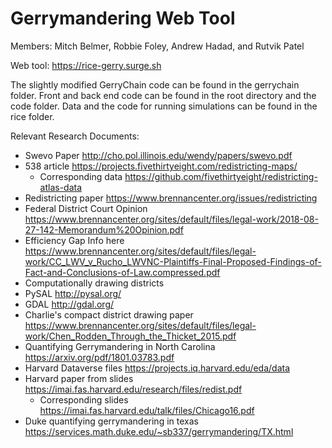 # Gerrymandering Web Tool

Members: Mitch Belmer, Robbie Foley, Andrew Hadad, and Rutvik Patel

Web tool: https://rice-gerry.surge.sh

The slightly modified GerryChain code can be found in the gerrychain folder. Front and back end code can be found in the root directory and the code folder. Data and the code for running simulations can be found in the rice folder.



Relevant Research Documents:
* Swevo Paper http://cho.pol.illinois.edu/wendy/papers/swevo.pdf 
* 538 article https://projects.fivethirtyeight.com/redistricting-maps/
  * Corresponding data https://github.com/fivethirtyeight/redistricting-atlas-data
* Redistricting paper https://www.brennancenter.org/issues/redistricting
* Federal District Court Opinion https://www.brennancenter.org/sites/default/files/legal-work/2018-08-27-142-Memorandum%20Opinion.pdf
* Efficiency Gap Info here https://www.brennancenter.org/sites/default/files/legal-work/CC_LWV_v_Rucho_LWVNC-Plaintiffs-Final-Proposed-Findings-of-Fact-and-Conclusions-of-Law.compressed.pdf
* Computationally drawing districts
* PySAL http://pysal.org/
* GDAL http://gdal.org/
* Charlie's compact district drawing paper https://www.brennancenter.org/sites/default/files/legal-work/Chen_Rodden_Through_the_Thicket_2015.pdf
* Quantifying Gerrymandering in North Carolina https://arxiv.org/pdf/1801.03783.pdf
* Harvard Dataverse files https://projects.iq.harvard.edu/eda/data
* Harvard paper from slides https://imai.fas.harvard.edu/research/files/redist.pdf
  * Corresponding slides https://imai.fas.harvard.edu/talk/files/Chicago16.pdf
* Duke quantifying gerrymandering in texas https://services.math.duke.edu/~sb337/gerrymandering/TX.html
